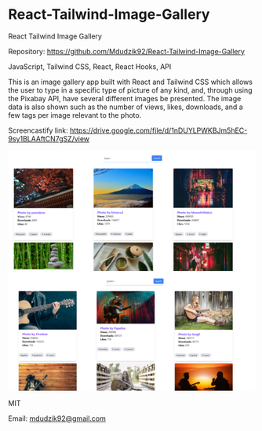 # React-Tailwind-Image-Gallery

React Tailwind Image Gallery

<!-- Live link to deployed app -->

Repository: https://github.com/Mdudzik92/React-Tailwind-Image-Gallery

<!-- Technologies used -->

JavaScript, Tailwind CSS, React, React Hooks, API

<!-- Explanation of what the app is -->

This is an image gallery app built with React and Tailwind CSS which allows the user to type in a specific type of picture of any kind, and, through using the Pixabay API, have several different images be presented. The image data is also shown such as the number of views, likes, downloads, and a few tags per image relevant to the photo.

<!-- Screencastify -->

Screencastify link:
https://drive.google.com/file/d/1nDUYLPWKBJm5hEC-9sy1BLAAftCN7gSZ/view

<!-- Screenshot -->

<img src="./img/img1.png">
<img src="./img/img2.png">

<!-- License -->

MIT

<!-- Contact information -->

Email: mdudzik92@gmail.com

